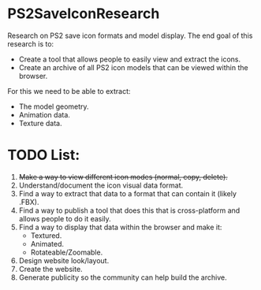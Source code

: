 # PS2SaveIconResearch
Research on PS2 save icon formats and model display.
The end goal of this research is to:
* Create a tool that allows people to easily view and extract the icons.
* Create an archive of all PS2 icon models that can be viewed within the browser.

For this we need to be able to extract:
* The model geometry.
* Animation data.
* Texture data.

# TODO List:
1. ~~Make a way to view different icon modes (normal, copy, delete).~~
2. Understand/document the icon visual data format.
3. Find a way to extract that data to a format that can contain it (likely .FBX).
4. Find a way to publish a tool that does this that is cross-platform and allows people to do it easily.
5. Find a way to display that data within the browser and make it:
    * Textured.
    * Animated.
    * Rotateable/Zoomable.
6. Design website look/layout.
7. Create the website.
8. Generate publicity so the community can help build the archive.